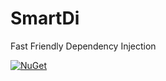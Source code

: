# SmartDi
Fast Friendly Dependency Injection

[![NuGet](https://buildstats.info/nuget/SmartDi?includePreReleases=true)](https://www.nuget.org/packages/SmartDi/)

 

